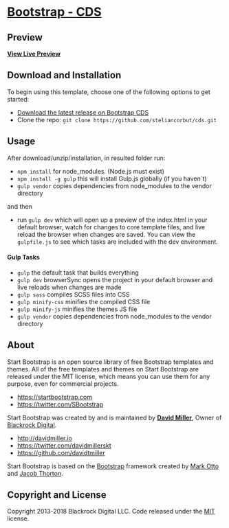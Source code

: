 # [Bootstrap - CDS](https://github.com/steliancorbut/cds)

## Preview

**[View Live Preview](http://cdsromania.ro/)**

## Download and Installation

To begin using this template, choose one of the following options to get started:
* [Download the latest release on Bootstrap CDS](https://github.com/steliancorbut/cds)
* Clone the repo: `git clone https://github.com/steliancorbut/cds.git`

## Usage

After download/unzip/installation, in resulted folder run:
- `npm install` for node_modules. (Node.js must exist)
- `npm install -g gulp` this will install Gulp.js globally (if you haven`t)
- `gulp vendor` copies dependencies from node_modules to the vendor directory

and then 
- run `gulp dev` which will open up a preview of the index.html in your default browser, watch for changes to core template files, and live reload the browser when changes are saved. 
You can view the `gulpfile.js` to see which tasks are included with the dev environment.

#### Gulp Tasks

- `gulp` the default task that builds everything
- `gulp dev` browserSync opens the project in your default browser and live reloads when changes are made
- `gulp sass` compiles SCSS files into CSS
- `gulp minify-css` minifies the compiled CSS file
- `gulp minify-js` minifies the themes JS file
- `gulp vendor` copies dependencies from node_modules to the vendor directory

## About

Start Bootstrap is an open source library of free Bootstrap templates and themes. All of the free templates and themes on Start Bootstrap are released under the MIT license, which means you can use them for any purpose, even for commercial projects.

* https://startbootstrap.com
* https://twitter.com/SBootstrap

Start Bootstrap was created by and is maintained by **[David Miller](http://davidmiller.io/)**, Owner of [Blackrock Digital](http://blackrockdigital.io/).

* http://davidmiller.io
* https://twitter.com/davidmillerskt
* https://github.com/davidtmiller

Start Bootstrap is based on the [Bootstrap](http://getbootstrap.com/) framework created by [Mark Otto](https://twitter.com/mdo) and [Jacob Thorton](https://twitter.com/fat).

## Copyright and License

Copyright 2013-2018 Blackrock Digital LLC. Code released under the [MIT](https://github.com/BlackrockDigital/startbootstrap-grayscale/blob/gh-pages/LICENSE) license.
